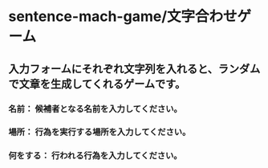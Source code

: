 # sentence-mach-game/文字合わせゲーム

## 入力フォームにそれぞれ文字列を入れると、ランダムで文章を生成してくれるゲームです。

### 名前： 候補者となる名前を入力してください。

### 場所： 行為を実行する場所を入力してください。

### 何をする： 行われる行為を入力してください。


